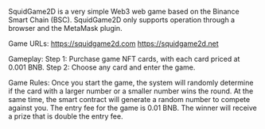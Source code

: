 SquidGame2D is a very simple Web3 web game based on the Binance Smart Chain (BSC). SquidGame2D only supports operation through a browser and the MetaMask plugin.

Game URLs:
https://squidgame2d.com
https://squidgame2d.net

Gameplay:
Step 1: Purchase game NFT cards, with each card priced at 0.001 BNB.
Step 2: Choose any card and enter the game.

Game Rules:
Once you start the game, the system will randomly determine if the card with a larger number or a smaller number wins the round. At the same time, the smart contract will generate a random number to compete against you. The entry fee for the game is 0.01 BNB. The winner will receive a prize that is double the entry fee.
